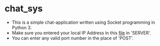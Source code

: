 # chat_sys
* This is a simple chat-application written using Socket programming in Python 3.
* Make sure you entered your local IP Address in this [file](https://github.com/apexx77/chat_sys/blob/master/client.py) in 'SERVER'.
* You can enter any valid port number in the place of 'POST'.
